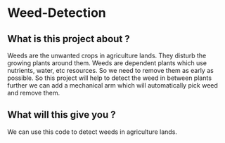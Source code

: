 
# Weed-Detection


## What is this project about ?


Weeds are the unwanted crops in agriculture lands. They disturb the growing plants around them. Weeds are dependent plants which use nutrients, water, etc resources. So we need to remove them as early as possible. So this project will help to detect the weed in between plants further we can add a mechanical arm which will automatically pick weed and remove them.


## What will this give you ?

We can use this code to detect weeds in agriculture lands.
